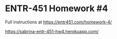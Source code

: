 # ENTR-451 Homework #4

Full instructions at https://entr451.com/homework-4/

https://sabrina-entr-451-hw4.herokuapp.com/